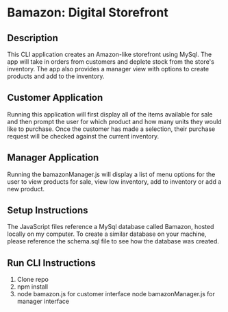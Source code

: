 # Bamazon: Digital Storefront

## Description
This CLI application creates an Amazon-like storefront using MySql. The app will take in orders from customers and deplete stock from the store's inventory. The app also provides a manager view with options to create products and add to the inventory. 

## Customer Application
Running this application will first display all of the items available for sale and then prompt the user for which product and how many units they would like to purchase. Once the customer has made a selection, their purchase request will be checked against the current inventory. 

## Manager Application
Running the bamazonManager.js will display a list of menu options for the user to view products for sale, view low inventory, add to inventory or add a new product. 

## Setup Instructions
The JavaScript files reference a MySql database called Bamazon, hosted locally on my computer. To create a similar database on your machine, please reference the schema.sql file to see how the database was created. 

## Run CLI Instructions
1. Clone repo
2. npm install
3. node bamazon.js for customer interface
node bamazonManager.js for manager interface
